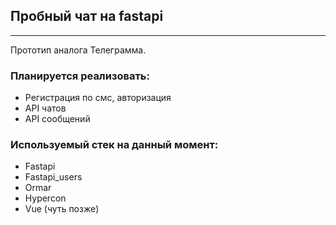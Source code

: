 ## Пробный чат на fastapi

***

Прототип аналога Телеграмма.

### Планируется реализовать:
* Регистрация по смс, авторизация
* API чатов
* API сообщений

### Используемый стек на данный момент:
* Fastapi
* Fastapi_users
* Ormar
* Hypercon
* Vue (чуть позже)